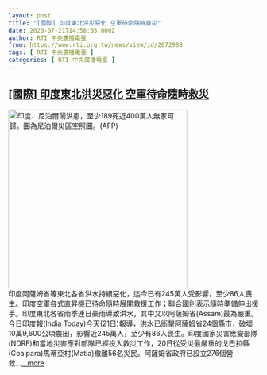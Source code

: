 ```yaml
---
layout: post
title: "[國際] 印度東北洪災惡化 空軍待命隨時救災"
date: 2020-07-21T14:58:05.000Z
author: RTI 中央廣播電臺
from: https://www.rti.org.tw/news/view/id/2072988
tags: [ RTI 中央廣播電臺 ]
categories: [ RTI 中央廣播電臺 ]
---
```

<!--1595343485000-->
[[國際] 印度東北洪災惡化 空軍待命隨時救災](https://www.rti.org.tw/news/view/id/2072988)
------

<div>
<img src="https://static.rti.org.tw/assets/thumbnails/2020/07/20/918225886fe4787645a3db61c97ab869.jpg" width="360" alt="印度、尼泊爾鬧洪患，至少189死近400萬人無家可歸。圖為尼泊爾災區空照圖。(AFP)" title="印度、尼泊爾鬧洪患，至少189死近400萬人無家可歸。圖為尼泊爾災區空照圖。(AFP)"><br>印度阿薩姆省等東北各省洪水持續惡化，迄今已有245萬人受影響，至少86人喪生。印度空軍各式直昇機已待命隨時展開救援工作；聯合國則表示隨時準備伸出援手。印度東北各省雨季連日豪雨導致洪水，其中又以阿薩姆省(Assam)最為嚴重。今日印度報(India Today)今天(21日)報導，洪水已衝擊阿薩姆省24個縣市，破壞10萬9,600公頃農田，影響近245萬人，至少有86人喪生。印度國家災害應變部隊(NDRF)和當地災害應對部隊已經投入救災工作，20日從受災最嚴重的戈巴拉縣(Goalpara)馬蒂亞村(Matia)撤離56名災民。阿薩姆省政府已設立276個營救...<a target="_blank" href="https://www.rti.org.tw/news/view/id/2072988">...more</a>
</div>
